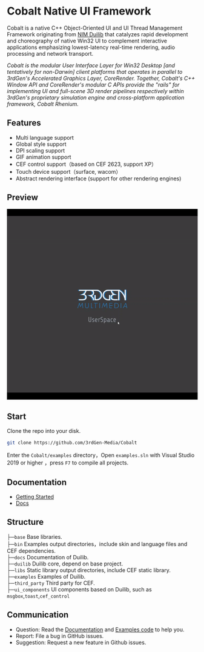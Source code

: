# Cobalt Native UI Framework

Cobalt is a native C++ Object-Oriented UI and UI Thread Management Framework originating from [NIM Duilib](https://github.com/netease-im/NIM_Duilib_Framework) that catalyzes rapid development and choreography of native Win32 UI to complement interactive applications emphasizing lowest-latency real-time rendering, audio processing and network transport.  

*Cobalt is the modular User Interface Layer for Win32 Desktop [and tentatively for non-Darwin] client platforms that operates in parallel to 3rdGen's Accelerated Graphics Layer, CoreRender. Together, Cobalt's C++ Window API and CoreRender's modular C APIs provide the "rails" for implementing UI and full-scene 3D render pipelines respectively within 3rdGen's proprietary simulation engine and cross-platform application framework, Cobalt Rhenium.* 

## Features

 - Multi language support
 - Global style support
 - DPI scaling support
 - GIF animation support
 - CEF control support（based on CEF 2623, support XP）
 - Touch device support（surface, wacom）
 - Abstract rendering interface (support for other rendering engines)

## Preview

![preview](docs/UserSpace.gif)

## Start

Clone the repo into your disk.

```bash
git clone https://github.com/3rdGen-Media/Cobalt
```

Enter the `Cobalt/examples` directory，Open `examples.sln` with Visual Studio 2019 or higher ，press `F7` to compile all projects.

## Documentation

 - [Getting Started](docs/GETTING-STARTED.md)
 - [Docs](docs/SUMMARY.md)
    
## Structure

├─`base` Base libraries.  
├─`bin` Examples output directories，include skin and language files and CEF dependencies.  
├─`docs` Documentation of Duilib.  
├─`duilib` Duilib core, depend on base project.  
├─`libs` Static library output directories, include CEF static library.  
├─`examples` Examples of Duilib.  
├─`third_party` Third party for CEF.  
├─`ui_components` UI components based on Duilib, such as `msgbox`,`toast`,`cef_control`  

## Communication

 - Question: Read the [Documentation](docs/SUMMARY.md) and [Examples code](examples/README.md) to help you.
 - Report: File a bug in GitHub issues.
 - Suggestion: Request a new feature in Github issues.
